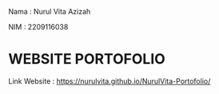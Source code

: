 Nama   : Nurul Vita Azizah

NIM    : 2209116038

# WEBSITE PORTOFOLIO

Link Website : https://nurulvita.github.io/NurulVita-Portofolio/
